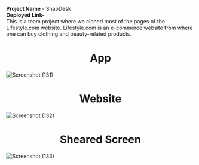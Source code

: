 
<b>Project Name</b> - SnapDesk<br>
<b>Deployed Link-</b> <br>
This is a team project where we cloned most of the pages of the Lifestyle.com website. Lifestyle.com is an e-commerce website from where one can buy clothing and beauty-related products.


<h1 align ="center">App</h1>

![Screenshot (131)](https://user-images.githubusercontent.com/77979614/217260866-417d90b2-41d9-472f-8634-5894520c93a6.png)




<h1 align="center">Website</h1>

![Screenshot (132)](https://user-images.githubusercontent.com/77979614/217261077-16b4d904-04c4-46ce-8999-a732e728947e.png)




<h1 align ="center">Sheared Screen</h1>

![Screenshot (133)](https://user-images.githubusercontent.com/77979614/217261227-d0928a4a-dcde-4310-b996-2e239f2c876b.png)












